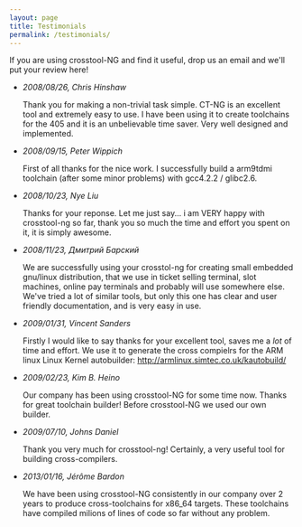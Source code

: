 ```yaml
---
layout: page 
title: Testimonials
permalink: /testimonials/
---
```


If you are using crosstool-NG and find it useful, drop us an email and
we'll put your review here!

- *2008/08/26, Chris Hinshaw*

  Thank you for making a non-trivial task simple. CT-NG is an excellent tool
  and extremely easy to use. I have been using it to create toolchains for the
  405 and it is an unbelievable time saver. Very well designed and implemented.

- *2008/09/15, Peter Wippich*

  First of all thanks for the nice work. I successfully build a arm9tdmi
  toolchain (after some minor problems) with gcc4.2.2 / glibc2.6.

- *2008/10/23, Nye Liu*

  Thanks for your reponse. Let me just say... i am VERY happy with crosstool-ng
  so far, thank you so much the time and effort you spent on it, it is simply
  awesome.

- *2008/11/23, Дмитрий Барский*

  We are successfully using your crosstol-ng for creating small embedded
  gnu/linux distribution, that we use in ticket selling terminal, slot
  machines, online pay terminals and probably will use somewhere else. We've
  tried a lot of similar tools, but only this one has clear and user friendly
  documentation, and is very easy in use.

- *2009/01/31, Vincent Sanders*

  Firstly I would like to say thanks for your excellent tool, saves me a
  *lot* of time and effort. We use it to generate the cross compielrs
  for the ARM linux Linux Kernel autobuilder: http://armlinux.simtec.co.uk/kautobuild/

- *2009/02/23, Kim B. Heino*

  Our company has been using crosstool-NG for some time now. Thanks for
  great toolchain builder! Before crosstool-NG we used our own builder.

- *2009/07/10, Johns Daniel*

  Thank you very much for crosstool-ng! Certainly, a very useful tool
  for building cross-compilers.

- *2013/01/16, Jérôme Bardon*

  We have been using crosstool-NG consistently in our company over 2 years
  to produce cross-toolchains for x86_64 targets. These toolchains have
  compiled milions of lines of code so far without any problem.
